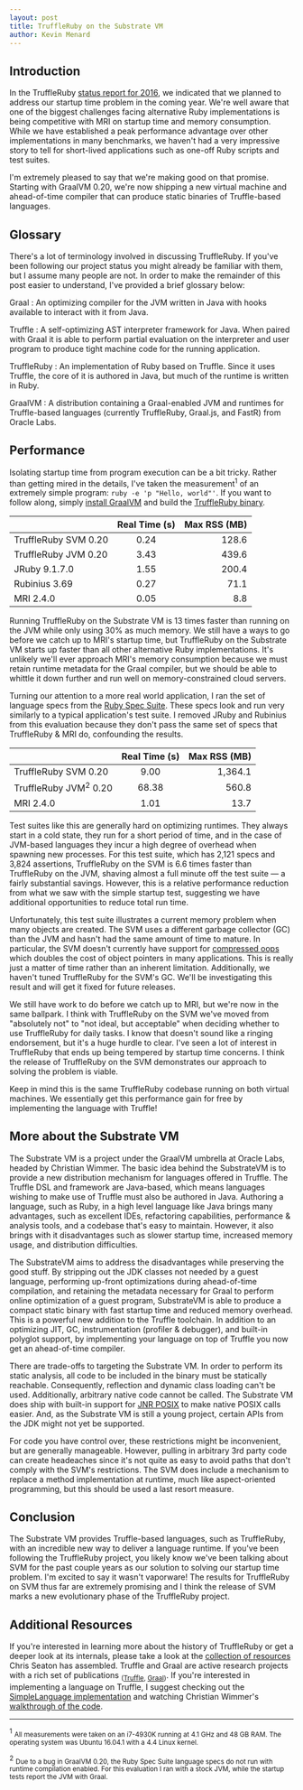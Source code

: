 ```yaml
---
layout: post
title: TruffleRuby on the Substrate VM
author: Kevin Menard
---
```


Introduction
------------

In the TruffleRuby [status report for 2016](http://lists.ruby-lang.org/pipermail/jruby/2017-January/000511.html), we indicated that we planned to address our startup time problem in the coming year.
We're well aware that one of the biggest challenges facing alternative Ruby implementations is being competitive with MRI on startup time and memory consumption.
While we have established a peak performance advantage over other implementations in many benchmarks, we haven't had a very impressive story to tell for short-lived applications such as one-off Ruby scripts and test suites.

I'm extremely pleased to say that we're making good on that promise.
Starting with GraalVM 0.20, we're now shipping a new virtual machine and ahead-of-time compiler that can produce static binaries of Truffle-based languages.

Glossary
--------

There's a lot of terminology involved in discussing TruffleRuby.
If you've been following our project status you might already be familiar with them, but I assume many people are not.
In order to make the remainder of this post easier to understand, I've provided a brief glossary below:

Graal
: An optimizing compiler for the JVM written in Java with hooks available to interact with it from Java.

Truffle
: A self-optimizing AST interpreter framework for Java. When paired with Graal it is able to perform partial evaluation on the interpreter and user program to produce tight machine code for the running application.

TruffleRuby
: An implementation of Ruby based on Truffle. Since it uses Truffle, the core of it is authored in Java, but much of the runtime is written in Ruby.

GraalVM
: A distribution containing a Graal-enabled JVM and runtimes for Truffle-based languages (currently TruffleRuby, Graal.js, and FastR) from Oracle Labs.

Performance
-----------

Isolating startup time from program execution can be a bit tricky.
Rather than getting mired in the details, I've taken the measurement<sup>1</sup> of an extremely simple program: `ruby -e 'p "Hello, world"'`.
If you want to follow along, simply [install GraalVM](https://github.com/graalvm/truffleruby/blob/master/doc/user/using-graalvm.md) and build the [TruffleRuby binary](https://github.com/graalvm/truffleruby/blob/master/doc/user/svm.md).

|                      | Real Time (s) | Max RSS (MB) |
|----------------------|:-------------:|-------------:|
| TruffleRuby SVM 0.20 | 0.24          | 128.6        |
| TruffleRuby JVM 0.20 | 3.43          | 439.6        |
| JRuby 9.1.7.0        | 1.55          | 200.4        |
| Rubinius 3.69        | 0.27          | 71.1         |
| MRI 2.4.0            | 0.05          | 8.8          |

Running TruffleRuby on the Substrate VM is 13 times faster than running on the JVM while only using 30% as much memory.
We still have a ways to go before we catch up to MRI's startup time, but TruffleRuby on the Substrate VM starts up faster than all other alternative Ruby implementations.
It's unlikely we'll ever approach MRI's memory consumption because we must retain runtime metadata for the Graal compiler, but we should be able to whittle it down further and run well on memory-constrained cloud servers.

Turning our attention to a more real world application, I ran the set of language specs from the [Ruby Spec Suite](https://github.com/ruby/spec).
These specs look and run very similarly to a typical application's test suite.
I removed JRuby and Rubinius from this evaluation because they don't pass the same set of specs that TruffleRuby & MRI do, confounding the results.

|                      | Real Time (s) | Max RSS (MB) |
|----------------------|:-------------:|-------------:|
| TruffleRuby SVM 0.20             | 9.00          | 1,364.1      |
| TruffleRuby JVM<sup>2</sup> 0.20 | 68.38         | 560.8        |
| MRI 2.4.0                        | 1.01          | 13.7         |

Test suites like this are generally hard on optimizing runtimes.
They always start in a cold state, they run for a short period of time, and in the case of JVM-based languages they incur a high degree of overhead when spawning new processes.
For this test suite, which has 2,121 specs and 3,824 assertions, TruffleRuby on the SVM is 6.6 times faster than TruffleRuby on the JVM, shaving almost a full minute off the test suite &mdash; a fairly substantial savings.
However, this is a relative performance reduction from what we saw with the simple startup test, suggesting we have additional opportunities to reduce total run time.

Unfortunately, this test suite illustrates a current memory problem when many objects are created.
The SVM uses a different garbage collector (GC) than the JVM and hasn't had the same amount of time to mature.
In particular, the SVM doesn't currently have support for [compressed oops](http://docs.oracle.com/javase/7/docs/technotes/guides/vm/performance-enhancements-7.html#compressedOop) which doubles the cost of object pointers in many applications.
This is really just a matter of time rather than an inherent limitation.
Additionally, we haven't tuned TruffleRuby for the SVM's GC.
We'll be investigating this result and will get it fixed for future releases.

We still have work to do before we catch up to MRI, but we're now in the same ballpark.
I think with TruffleRuby on the SVM we've moved from "absolutely not" to "not ideal, but acceptable" when deciding whether to use TruffleRuby for daily tasks.
I know that doesn't sound like a ringing endorsement, but it's a huge hurdle to clear.
I've seen a lot of interest in TruffleRuby that ends up being tempered by startup time concerns.
I think the release of TruffleRuby on the SVM demonstrates our approach to solving the problem is viable.

Keep in mind this is the same TruffleRuby codebase running on both virtual machines.
We essentially get this performance gain for free by implementing the language with Truffle!


More about the Substrate VM
---------------------------

The Substrate VM is a project under the GraalVM umbrella at Oracle Labs, headed by Christian Wimmer.
The basic idea behind the SubstrateVM is to provide a new distribution mechanism for languages offered in Truffle.
The Truffle DSL and framework are Java-based, which means languages wishing to make use of Truffle must also be authored in Java.
Authoring a language, such as Ruby, in a high level language like Java brings many advantages, such as excellent IDEs, refactoring capabilities, performance &amp; analysis tools, and a codebase that's easy to maintain.
However, it also brings with it disadvantages such as slower startup time, increased memory usage, and distribution difficulties.

The SubstrateVM aims to address the disadvantages while preserving the good stuff.
By stripping out the JDK classes not needed by a guest language, performing up-front optimizations during ahead-of-time compilation, and retaining the metadata necessary for Graal to perform online optimization of a guest program, SubstrateVM is able to produce a compact static binary with fast startup time and reduced memory overhead.
This is a powerful new addition to the Truffle toolchain.
In addition to an optimizing JIT, GC, instrumentation (profiler &amp; debugger), and built-in polyglot support, by implementing your language on top of Truffle you now get an ahead-of-time compiler.

There are trade-offs to targeting the Substrate VM.
In order to perform its static analysis, all code to be included in the binary must be statically reachable.
Consequently, reflection and dynamic class loading can't be used.
Additionally, arbitrary native code cannot be called.
The Substrate VM does ship with built-in support for [JNR POSIX](https://github.com/jnr/jnr-posix) to make native POSIX calls easier.
And, as the Substrate VM is still a young project, certain APIs from the JDK might not yet be supported.

For code you have control over, these restrictions might be inconvenient, but are generally manageable.
However, pulling in arbitrary 3rd party code can create headeaches since it's not quite as easy to avoid paths that don't comply with the SVM's restrictions.
The SVM does include a mechanism to replace a method implementation at runtime, much like aspect-oriented programming, but this should be used a last resort measure.


Conclusion
----------

The Substrate VM provides Truffle-based languages, such as TruffleRuby, with an incredible new way to deliver a language runtime.
If you've been following the TruffleRuby project, you likely know we've been talking about SVM for the past couple years as our solution to solving our startup time problem.
I'm excited to say it wasn't vaporware!
The results for TruffleRuby on SVM thus far are extremely promising and I think the release of SVM marks a new evolutionary phase of the TruffleRuby project.



Additional Resources
--------------------

If you're interested in learning more about the history of TruffleRuby or get a deeper look at its internals, please take a look at the [collection of resources](http://chrisseaton.com/rubytruffle/) Chris Seaton has assembled.
Truffle and Graal are active research projects with a rich set of publications <sub>([Truffle](https://github.com/graalvm/truffle/blob/master/docs/Publications.md), [Graal](https://github.com/graalvm/graal-core/blob/master/docs/Publications.md))</sub>.
If you're interested in implementing a language on Truffle, I suggest checking out the [SimpleLanguage implementation](https://github.com/graalvm/simplelanguage) and watching Christian Wimmer's [walkthrough of the code](https://www.youtube.com/watch?v=FJY96_6Y3a4).

<hr/>

<sup>1</sup>
<small>
  All measurements were taken on an i7-4930K running at 4.1 GHz and 48 GB RAM.
  The operating system was Ubuntu 16.04.1 with a 4.4 Linux kernel.
</small>

<sup>2</sup>
<small>
  Due to a bug in GraalVM 0.20, the Ruby Spec Suite language specs do not run with runtime compilation enabled.
  For this evaluation I ran with a stock JVM, while the startup tests report the JVM with Graal.
</small>